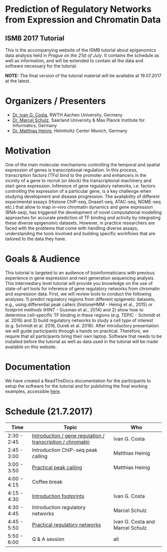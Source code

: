 # Prediction of Regulatory Networks from Expression and Chromatin Data
## ISMB 2017 Tutorial

This is the accompanying website of the ISMB tutorial about epigenomics data analysis held in *Prague on the 21st of July*. It contains the schedule as well as information, and will be extended to contain all the data and software necessary for the tutorial.

**NOTE:** The final version of the tutorial material will be available at 19.07.2017 at the latest. 

# Organizers / Presenters

* [Dr. Ivan G. Costa](http://costalab.org/team-2/ivan-g-costa-group-leader-2/), RWTH Aachen University, Germany
* [Dr. Marcel Schulz](https://bioinf.mpi-inf.mpg.de/homepage/index.php?&account=mschulz), Saarland University & Max Planck Institute for Informatics, Germany
* [Dr. Matthias Heinig](https://www.helmholtz-muenchen.de/icb/institute/staff/staff/ma/4158/Dr.-Heinig/index.html), Helmholtz Center Munich, Germany 


# Motivation
One of the main molecular mechanisms controlling the temporal and spatial expression of genes is transcriptional regulation. In this process, transcription factors (TFs) bind to the promoter and enhancers in the vicinity of a gene to recruit (or block) the transcriptional machinery and start gene expression. Inference of gene regulatory networks, i.e. factors controlling the expression of a particular gene, is a key challenge when studying development and disease progression. The availability of different experimental assays (Histone ChIP-seq, Dnase1-seq, ATAC-seq, NOME-seq etc.) that allow to map in-vivo chromatin dynamics and gene expression (RNA-seq), has triggered the development of novel computational modelling approaches for accurate prediction of TF binding and activity by integrating these diverse epigenomic datasets. However, in practice researchers are faced with the problems that come with handling diverse assays, understanding the tools involved and building specific workflows that are tailored to the data they have.

# Goals & Audience

This tutorial is targeted to an audience of bioinformaticians with previous experience in gene expression and next generation sequencing analysis. This Intermediary level tutorial will provide you knowledge on the use of state-of-art tools for inference of gene regulatory networks from chromatin and expression data. First, we will review tools to conduct the following analyses: 1) predict regulatory regions from different epigenetic datasets, e.g., using differential peak callers (histoneHMM - Heinig et al., 2015) or footprint methods (HINT - Gusmao et al., 2014) and 2) show how to determine cell-specific TF binding in these regions (e.g. TEPIC - Schmidt et al. 2016) and 3) build regulatory networks to study a cell type of interest (e.g. Schmidt et al. 2016, Durek et al. 2016). After introductory presentation we will guide participants through a hands on practical. Therefore, we require that all participants bring their own laptop. Software that needs to be installed before the tutorial as well as data used in the tutorial will be made available on this website.

# Documentation
We have created a ReadTheDocs documentation for the participants to setup the software for the tutorial and for publishing the final working examples, accessible [here](http://epigenomicstutorial-ismb2017.readthedocs.io/en/latest/index.html).

# Schedule (21.7.2017)

| Time  | Topic  |  Who |
|---|---|---|
|  2:30 - 2:45 | [Introduction / gene regulation / transcription / chromatin](https://github.com/SchulzLab/EpigenomicsTutorial-ISMB2017/blob/master/slides/Tutorial_Intro.pdf)  | Ivan G. Costa   |
|  2:45 - 3:00 | Introduction ChIP-seq peak calling  | Matthias Heinig  |
| 3:00 - 3:50  |  [Practical peak calling](http://epigenomicstutorial-ismb2017.readthedocs.io/en/latest/Practical1.html) |  Matthias Heinig |
| 4:00 - 4:15  | Coffee break  |   |
|  4:15 - 4:30 | [Introduction footprints](https://github.com/SchulzLab/EpigenomicsTutorial-ISMB2017/blob/master/slides/Tutorial_Footprint.pdf) | Ivan G. Costa   |
|  4:30 - 4:45 |  Introduction regulatory networks | Marcel Schulz  |
|  4:45 - 5:50 | [Practical regulatory networks](http://epigenomicstutorial-ismb2017.readthedocs.io/en/latest/Practical2.html) | Ivan G. Costa and Marcel Schulz |
|  5:50 - 6:00 | Q & A session | all |

